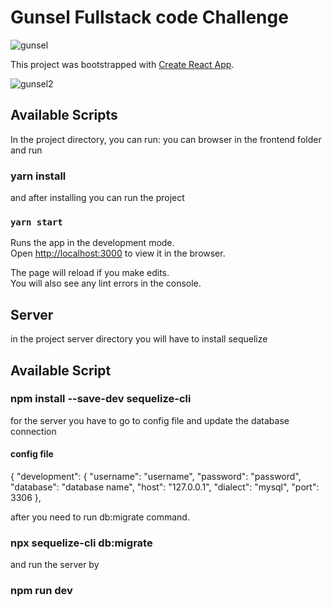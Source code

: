 # Gunsel Fullstack code Challenge
![gunsel](https://user-images.githubusercontent.com/18490994/131701107-666d62a9-f1f5-46c7-868e-f2a8e9218b1f.png)

This project was bootstrapped with [Create React App](https://github.com/facebook/create-react-app).

![gunsel2](https://user-images.githubusercontent.com/18490994/131703469-0a250bbb-a8e7-43f4-9181-86dc1d03a960.png)

## Available Scripts

In the project directory, you can run:
you can browser in the frontend folder and run 
### yarn install 
and after installing you can run the project 
### `yarn start`

Runs the app in the development mode.\
Open [http://localhost:3000](http://localhost:3000) to view it in the browser.

The page will reload if you make edits.\
You will also see any lint errors in the console.

## Server 

in the project server directory you will have to install sequelize 
## Available Script  

### npm install --save-dev sequelize-cli


for the server 
you have to go to config file and update the database connection 
#### config file
{
  "development": {
    "username": "username",
    "password": "password",
    "database": "database name",
    "host": "127.0.0.1",
    "dialect": "mysql",
    "port": 3306
  },
  
  after you need to run db:migrate command.
  ### npx sequelize-cli db:migrate
and run the server by 
### npm run dev 
